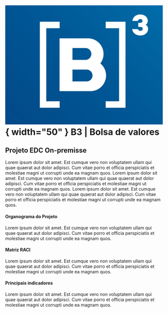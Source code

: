# ![logo do projeto](./images/b3_logo.jpg){ width="50" }      **B3 | Bolsa de valores**



## **Projeto EDC On-premisse**
Lorem ipsum dolor sit amet. Est cumque vero non voluptatem ullam qui quae quaerat aut dolor adipisci. Cum vitae porro et officia perspiciatis et molestiae magni ut corrupti unde ea magnam quos.
Lorem ipsum dolor sit amet. Est cumque vero non voluptatem ullam qui quae quaerat aut dolor adipisci. Cum vitae porro et officia perspiciatis et molestiae magni ut corrupti unde ea magnam quos.
Lorem ipsum dolor sit amet. Est cumque vero non voluptatem ullam qui quae quaerat aut dolor adipisci. Cum vitae porro et officia perspiciatis et molestiae magni ut corrupti unde ea magnam quos.



#### Organograma do Projeto
Lorem ipsum dolor sit amet. Est cumque vero non voluptatem ullam qui quae quaerat aut dolor adipisci. Cum vitae porro et officia perspiciatis et molestiae magni ut corrupti unde ea magnam quos.


#### Matriz RACI
Lorem ipsum dolor sit amet. Est cumque vero non voluptatem ullam qui quae quaerat aut dolor adipisci. Cum vitae porro et officia perspiciatis et molestiae magni ut corrupti unde ea magnam quos.


#### Principais indicadores
Lorem ipsum dolor sit amet. Est cumque vero non voluptatem ullam qui quae quaerat aut dolor adipisci. Cum vitae porro et officia perspiciatis et molestiae magni ut corrupti unde ea magnam quos.

